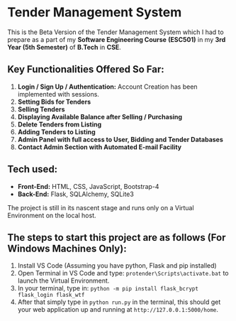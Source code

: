 
# Tender Management System

This is the Beta Version of the Tender Management System which I had to prepare as a part of my **Software Engineering Course** **(ESC501)** in my **3rd Year (5th Semester)** of **B.Tech** in **CSE**.

## Key Functionalities Offered So Far:

 1. **Login / Sign Up / Authentication:** Account Creation has been implemented with sessions.
 2. **Setting Bids for Tenders**
 3. **Selling Tenders**
 4. **Displaying Available Balance after Selling / Purchasing**
 5. **Delete Tenders from Listing**
 6. **Adding Tenders to Listing**
 7. **Admin Panel with full access to User, Bidding and Tender Databases**
 8. **Contact Admin Section with Automated E-mail Facility**

## Tech used:

 - **Front-End:** HTML, CSS, JavaScript, Bootstrap-4
 - **Back-End:** Flask, SQLAlchemy, SQLite3

The project is still in its nascent stage and runs only on a Virtual Environment on the local host.

## The steps to start this project are as follows (For Windows Machines Only):

 1. Install VS Code (Assuming you have python, Flask and pip installed)
 2. Open Terminal in VS Code and type: `protender\Scripts\activate.bat` to launch the Virtual Environment.
 3. In your terminal, type in: `python -m pip install flask_bcrypt flask_login flask_wtf`
 4. After that simply type in `python
    run.py` in the terminal, this should get your web application up and running at `http://127.0.0.1:5000/home`.
